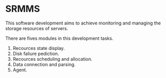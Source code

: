 # SRMMS
This software development aims to achieve monitoring and managing the storage resources of servers. 


There are fives modules in this development tasks.
1. Recources state display.
2. Disk faliure pediction.
3. Recources scheduling and allocation.
4. Data connection and parsing.
5. Agent.

